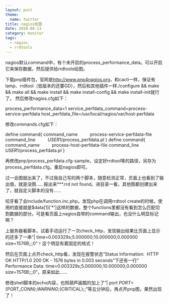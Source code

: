 ```yaml
---
layout: post
theme:
  name: twitter
title: nagios绘图
date: 2010-08-13
category: monitor
tags:
  - nagios
  - rrdtools
---
```


nagios默认command中，有个未开启的process_performance_data。可以开启它来保存数据，然后提供给rrdtools绘图。

下载pnp插件包，官网是<a href="http://www.pnp4nagios.org/">http://www.pnp4nagios.org</a>，和cacti一样，保证有lamp、rrdtool（低版本的还要GD），然后和其他插件一样./configure && make && make all && make install && make install-config && make install-init就行了。
然后修改nagios.cfg如下：

process_performance_data=1
service_perfdata_command=process-service-perfdata
host_perfdata_file=/usr/local/nagios/var/host-perfdata

修改commands.cfg如下：

define command{
    command_name          process-service-perfdata-file
    command_line          $USER1$/process_perfdata.pl
}
define command{
    command_name          process-host-perfdata-file
    command_line          $USER1$/process_perfdata.pl
}

再修改pnp/process_perfdata.cfg-sample，设定好rrdtool等的路径，另存为process_perfdata.cfg。重启nagios即可。

过一会图就出来了，不过我自己写的两个脚本，随意检测正常，页面上也看到了输出值，就是没图……报出来***.rrd not found。进目录一看，其他图都创建出来了，就自定义脚本的没有……

咬牙看了会include/function.inc.php，发现php在调用rrdtool create的时候，使用的直接就是$data[1]['*']这样的数据，整个functions里都没有看到怎么匹配切割数据的部分。可是看页面上nagios自带的command输出，也没什么明显标记啊？

上服务器看脚本，试着手动运行了一次check_http，发现输出结果比页面上显示的还多了一串“| time=0.003329s;5.000000;10.000000;0.000000 size=1576B;;;0”！这个明显有着固定的格式！

然后在页面上点开check_http看，发现在报警状态“Status Information:  HTTP OK HTTP/1.0 200 OK - 1576 bytes in 0.003 seconds”下还有一行“ Performance Data: time=0.003329s;5.000000;10.000000;0.000000 size=1576B;;;0”。原来如此……

修改shell脚本的echo内容，也照葫芦画瓢的加上了“| port ${PORT}=${PORT_CONN};${WARNING};${CRITICAL};;”等五分钟后，再点开pnp图，果然出现了！

